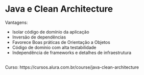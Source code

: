 # Java e Clean Architecture

Vantagens:
- Isolar código de domínio da aplicação
- Inversão de dependências
- Favorece Boas práticas de Orientação a Objetos
- Código de domínio com alta testabilidade
- Independência de frameworks e detalhes de infraestrutura

<br>
Curso:
https://cursos.alura.com.br/course/java-clean-architecture
